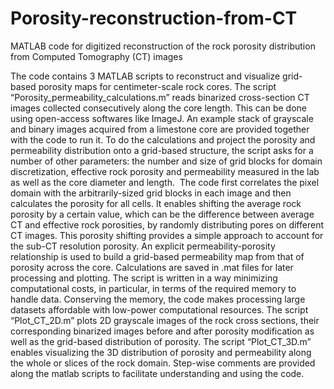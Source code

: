 # Porosity-reconstruction-from-CT
MATLAB code for digitized reconstruction of the rock porosity distribution from ‎Computed Tomography (CT) images

The code contains 3 MATLAB scripts to reconstruct and visualize grid-based porosity maps ‎for centimeter-scale rock cores. The script “Porosity_permeability_calculations.m” reads ‎binarized cross-section CT images collected consecutively along the core length. This can be ‎done using open-access softwares like ImageJ. An example stack of grayscale and binary ‎images acquired from a limestone core are provided together with the code to run it. To do the ‎calculations and project the porosity and permeability distribution onto a grid-based structure, ‎the script asks for a number of other parameters: the number and size of grid blocks for domain ‎discretization, effective rock porosity and permeability measured in the lab as well as the core ‎diameter and length. ‎
The code first correlates the pixel domain with the arbitrarily-sized grid blocks in each image ‎and then calculates the porosity for all cells. It enables shifting the average rock porosity by a ‎certain value, which can be the difference between average CT and effective rock porosities, by ‎randomly distributing pores on different CT images. This porosity shifting provides a simple ‎approach to account for the sub-CT resolution porosity. An explicit permeability-porosity ‎relationship is used to build a grid-based permeability map from that of porosity across the ‎core. Calculations are saved in .mat files for later processing and plotting. The script is written ‎in a way minimizing computational costs, in particular, in terms of the required memory to ‎handle data. Conserving the memory, the code makes processing large datasets affordable with ‎low-power computational resources.‎
The script “Plot_CT_2D.m” plots 2D grayscale images of the rock cross sections, their ‎corresponding binarized images before and after porosity modification as well as the grid-‎based distribution of porosity. The script “Plot_CT_3D.m” enables visualizing the 3D ‎distribution of porosity and permeability along the whole or slices of the rock domain. Step-‎wise comments are provided along the matlab scripts to facilitate understanding and using the ‎code. ‎
